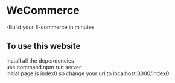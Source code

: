 # WeCommerce
-Build your E-commerce in minutes

## To use this website
install all the dependencies\
use command npm run server\
initial page is index0 so change your url to localhost:3000/index0
